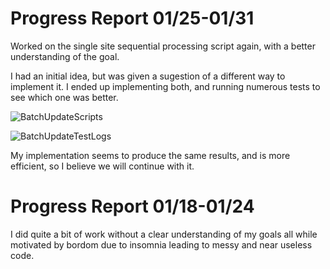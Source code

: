 # Progress Report 01/25-01/31

Worked on the single site sequential processing script again, with a better understanding of the goal.

I had an initial idea, but was given a sugestion of a different way to implement it. I ended up implementing both, and running numerous tests to see which one was better.

![BatchUpdateScripts](https://github.com/compsci-river/Capstone/assets/77171731/c01e642e-5719-4d16-b81f-0091b73d1e21)

![BatchUpdateTestLogs](https://github.com/compsci-river/Capstone/assets/77171731/1f0d5044-2bd8-4a28-a0f5-235e176aac31)

My implementation seems to produce the same results, and is more efficient, so I believe we will continue with it.

# Progress Report 01/18-01/24

I did quite a bit of work without a clear understanding of my goals all while motivated by bordom due to insomnia leading to messy and near useless code.
